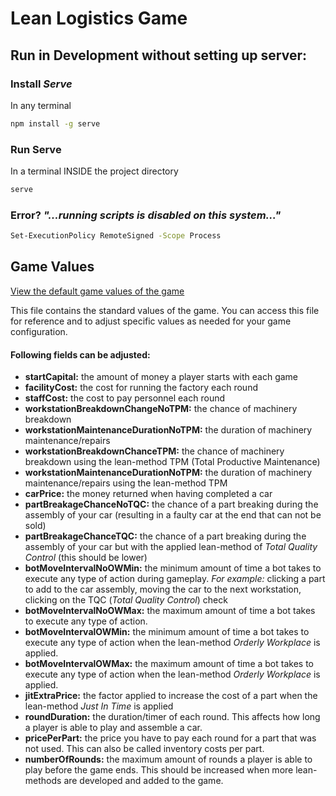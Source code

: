 # Lean Logistics Game

## Run in Development without setting up server:

### Install *Serve*
In any terminal
```bash
npm install -g serve
```

### Run Serve
In a terminal INSIDE the project directory
```bash
serve
```

### Error? *"...running scripts is disabled on this system..."*
```bash
Set-ExecutionPolicy RemoteSigned -Scope Process
```


## Game Values 
[View the default game values of the game](./game-values.js)

This file contains the standard values of the game.
You can access this file for reference and to adjust specific values as needed for your game configuration.
#### Following fields can be adjusted:
- **startCapital:** the amount of money a player starts with each game
- **facilityCost:** the cost for running the factory each round
- **staffCost:** the cost to pay personnel each round
- **workstationBreakdownChangeNoTPM:** the chance of machinery breakdown
- **workstationMaintenanceDurationNoTPM:** the duration of machinery maintenance/repairs
- **workstationBreakdownChanceTPM:** the chance of machinery breakdown using the lean-method TPM (Total Productive Maintenance)
- **workstationMaintenanceDurationNoTPM:** the duration of machinery maintenance/repairs using the lean-method TPM
- **carPrice:** the money returned when having completed a car
- **partBreakageChanceNoTQC:** the chance of a part breaking during the assembly of your car (resulting in a faulty car at the end that can not be sold)
- **partBreakageChanceTQC:** the chance of a part breaking during the assembly of your car but with the applied lean-method of *Total Quality Control* (this should be lower)
- **botMoveIntervalNoOWMin:** the minimum amount of time a bot takes to execute any type of action during gameplay.
*For example:* clicking a part to add to the car assembly, moving the car to the next workstation, clicking on the TQC (*Total Quality Control*) check
- **botMoveIntervalNoOWMax:** the maximum amount of time a bot takes to execute any type of action.
- **botMoveIntervalOWMin:** the minimum amount of time a bot takes to execute any type of action when the lean-method *Orderly Workplace* is applied.
- **botMoveIntervalOWMax:** the maximum amount of time a bot takes to execute any type of action when the lean-method *Orderly Workplace* is applied.
- **jitExtraPrice:** the factor applied to increase the cost of a part when the lean-method *Just In Time* is applied
- **roundDuration:** the duration/timer of each round. This affects how long a player is able to play and assemble a car.
- **pricePerPart:** the price you have to pay each round for a part that was not used. This can also be called inventory costs per part.
- **numberOfRounds:** the maximum amount of rounds a player is able to play before the game ends. This should be increased when more lean-methods are developed and added to the game.
